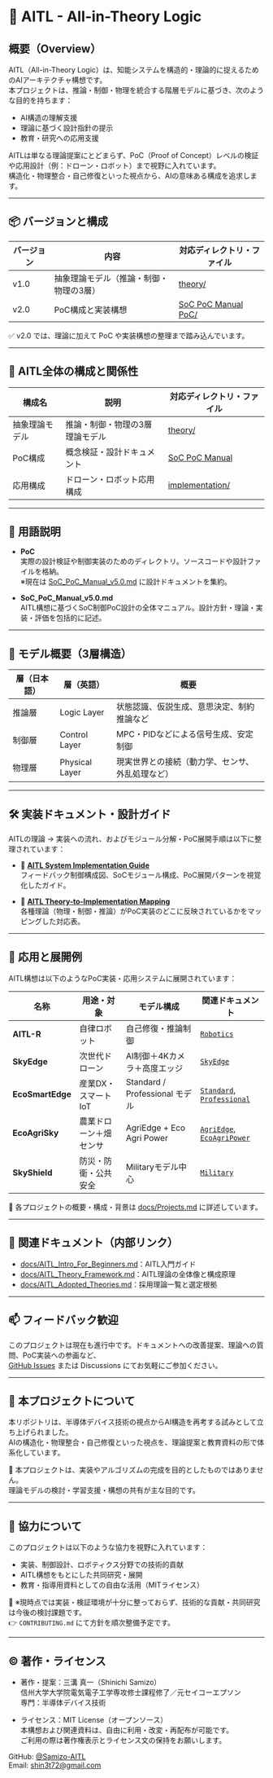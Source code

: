# 🧠 AITL - All-in-Theory Logic

## 概要（Overview）

AITL（All-in-Theory Logic）は、知能システムを構造的・理論的に捉えるためのAIアーキテクチャ構想です。  
本プロジェクトは、推論・制御・物理を統合する階層モデルに基づき、次のような目的を持ちます：

- AI構造の理解支援  
- 理論に基づく設計指針の提示  
- 教育・研究への応用支援  

AITLは単なる理論提案にとどまらず、PoC（Proof of Concept）レベルの検証や応用設計（例：ドローン・ロボット）まで視野に入れています。  
構造化・物理整合・自己修復といった視点から、AIの意味ある構成を追求します。

---

## 📦 バージョンと構成

| バージョン | 内容                                  | 対応ディレクトリ・ファイル |
|------------|---------------------------------------|------------------------------|
| v1.0       | 抽象理論モデル（推論・制御・物理の3層） | [theory/](https://github.com/Samizo-AITL/theory) |
| v2.0       | PoC構成と実装構想                     | [SoC PoC Manual](https://github.com/Samizo-AITL/aitl-lab/blob/main/docs/SoC_PoC_Manual_v5.0.md)<br>[PoC/](../aitl-lab/PoC/) |

✅ v2.0 では、理論に加えて PoC や実装構想の整理まで踏み込んでいます。

---

## 🧱 AITL全体の構成と関係性

| 構成名        | 説明                             | 対応ディレクトリ・ファイル |
|---------------|----------------------------------|------------------------------|
| 抽象理論モデル | 推論・制御・物理の3層理論モデル    | [theory/](https://github.com/Samizo-AITL/theory) |
| PoC構成       | 概念検証・設計ドキュメント        | [SoC PoC Manual](https://github.com/Samizo-AITL/aitl-lab/blob/main/docs/SoC_PoC_Manual_v5.0.md) |
| 応用構成       | ドローン・ロボット応用構成         | [implementation/](./implementation/) |

---

## 📘 用語説明

- **PoC**  
  実際の設計検証や制御実装のためのディレクトリ。ソースコードや設計ファイルを格納。  
  ※現在は [SoC_PoC_Manual_v5.0.md](https://github.com/Samizo-AITL/aitl-lab/blob/main/docs/SoC_PoC_Manual_v5.0.md) に設計ドキュメントを集約。

- **SoC_PoC_Manual_v5.0.md**  
  AITL構想に基づくSoC制御PoC設計の全体マニュアル。設計方針・理論・実装・評価を包括的に記述。

---

## 🧠 モデル概要（3層構造）

| 層（日本語） | 層（英語）        | 概要                                     |
|--------------|------------------|------------------------------------------|
| 推論層        | Logic Layer      | 状態認識、仮説生成、意思決定、制約推論など |
| 制御層        | Control Layer    | MPC・PIDなどによる信号生成、安定制御     |
| 物理層        | Physical Layer   | 現実世界との接続（動力学、センサ、外乱処理など） |

---

## 🛠️ 実装ドキュメント・設計ガイド

AITLの理論 → 実装への流れ、およびモジュール分解・PoC展開手順は以下に整理されています：

- 🧩 **[AITL System Implementation Guide](./docs/AITL_SystemGuide.md)**  
  フィードバック制御構成図、SoCモジュール構成、PoC展開パターンを視覚化したガイド。

- 🧠 **[AITL Theory-to-Implementation Mapping](./docs/AITL_TheoryMapping.md)**  
  各種理論（物理・制御・推論）がPoC実装のどこに反映されているかをマッピングした対応表。

---

## 🚀 応用と展開例

AITL構想は以下のようなPoC実装・応用システムに展開されています：

| 名称              | 用途・対象               | モデル構成                         | 関連ドキュメント |
|-------------------|--------------------------|-------------------------------------|------------------|
| **AITL-R**        | 自律ロボット             | 自己修復・推論制御                 | [`Robotics`](./Robotics/) |
| **SkyEdge**       | 次世代ドローン           | AI制御＋4Kカメラ＋高度エッジ       | [`SkyEdge`](./EcoPowerPlatform/SkyEdge/) |
| **EcoSmartEdge**  | 産業DX・スマートIoT      | Standard / Professional モデル     | [`Standard`](./EcoPowerPlatform/Standard/), [`Professional`](./EcoPowerPlatform/Professional/) |
| **EcoAgriSky**    | 農業ドローン＋畑センサ   | AgriEdge + Eco Agri Power           | [`AgriEdge`](./EcoPowerPlatform/AgriEdge/), [`EcoAgriPower`](./EcoPowerPlatform/EcoAgriPower/) |
| **SkyShield**     | 防災・防衛・公共安全     | Militaryモデル中心                 | [`Military`](./EcoPowerPlatform/Military/) 

📄 各プロジェクトの概要・構成・背景は [docs/Projects.md](./docs/Projects.md) に詳述しています。

---

## 🔗 関連ドキュメント（内部リンク）

- [docs/AITL_Intro_For_Beginners.md](./docs/AITL_Intro_For_Beginners.md)：AITL入門ガイド  
- [docs/AITL_Theory_Framework.md](./docs/AITL_Theory_Framework.md)：AITL理論の全体像と構成原理  
- [docs/AITL_Adopted_Theories.md](./docs/AITL_Adopted_Theories.md)：採用理論一覧と選定根拠  

---

## 📫 フィードバック歓迎

このプロジェクトは現在も進行中です。ドキュメントへの改善提案、理論への質問、PoC実装への参画など、  
[GitHub Issues](https://github.com/Samizo-AITL/aitl-lab/issues) または Discussions にてお気軽にご参加ください。

---

## 🧾 本プロジェクトについて

本リポジトリは、半導体デバイス技術の視点からAI構造を再考する試みとして立ち上げられました。  
AIの構造化・物理整合・自己修復といった視点を、理論提案と教育資料の形で体系化しています。

🔎 本プロジェクトは、実装やアルゴリズムの完成を目的としたものではありません。  
理論モデルの検討・学習支援・構想の共有が主な目的です。

---

## 🤝 協力について

このプロジェクトは以下のような協力を視野に入れています：

- 実装、制御設計、ロボティクス分野での技術的貢献  
- AITL構想をもとにした共同研究・展開  
- 教育・指導用資料としての自由な活用（MITライセンス）

🔧 ※現時点では実装・検証環境が十分に整っておらず、技術的な貢献・共同研究は今後の検討課題です。  
👉 `CONTRIBUTING.md` にて方針を順次整備予定です。

---

## ©️ 著作・ライセンス

- 著作・提案：三溝 真一（Shinichi Samizo）  
  信州大学大学院電気電子工学専攻修士課程修了／元セイコーエプソン  
  専門：半導体デバイス技術

- ライセンス：MIT License（オープンソース）  
  本構想および関連資料は、自由に利用・改変・再配布が可能です。  
  ご利用の際は著作権表示とライセンス文の保持をお願いします。

GitHub: [@Samizo-AITL](https://github.com/Samizo-AITL)  
Email: shin3t72@gmail.com
